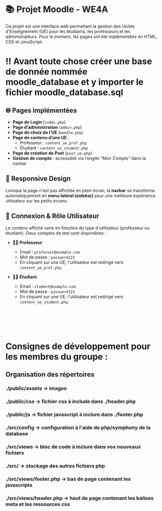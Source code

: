 # 📚 Projet Moodle - WE4A

Ce projet est une interface web permettant la gestion des Unités d'Enseignement (UE) pour les étudiants, les professeurs et les administrateurs. Pour le moment, les pages ont été implémentées en HTML, CSS et JavaScript.

# ‼️ Avant toute chose créer une base de donnée nommée moodle_database et y importer le fichier moodle_database.sql

## 🌐 Pages implémentées

- **Page de Login** (`index.php`)  
- **Page d’administration** (`admin.php`)  
- **Page de choix de l’UE** (`moodle.php`)  
- **Page de contenu d’une UE** :  
  - Professeur : `content_ue_prof.php`  
  - Étudiant : `content_ue_student.php`  
- **Page de création de Post** (`post_ue.php`)  
- **Gestion de compte** : accessible via l’onglet *"Mon Compte"* dans la navbar

## 🎨 Responsive Design

Lorsque la page n'est pas affichée en plein écran, la **navbar** se transforme automatiquement en **menu latéral (sidebar)** pour une meilleure expérience utilisateur sur les petits écrans.

## 👥 Connexion & Rôle Utilisateur

Le contenu affiché varie en fonction du type d'utilisateur (professeur ou étudiant). Deux comptes de test sont disponibles :

- 👨‍🏫 **Professeur**  
  - Email : `professor@example.com`  
  - Mot de passe : `password123`  
  - En cliquant sur une UE, l'utilisateur est redirigé vers `content_ue_prof.php`.

- 👩‍🎓 **Étudiant**  
  - Email : `student@example.com`  
  - Mot de passe : `password123`  
  - En cliquant sur une UE, l'utilisateur est redirigé vers `content_ue_student.php`.

<br><br><br><br>

# Consignes de développement pour les membres du groupe :

## Organisation des répertoires

### ./public/assets -> images

### ./public/css -> fichier css à include dans ./header.php

### ./public/js -> fichier javascript à inclure dans ./footer.php

### ./src/config -> configuration à l'aide de php/symphony de la database

### ./src/views -> bloc de code à inclure dans vos nouveaux fichiers

### ./src/ -> stockage des autres fichiers php

### ./src/views/footer.php -> bas de page contenant les javascripts

### ./src/views/header.php -> haut de page contenant les balises meta et les ressources css
